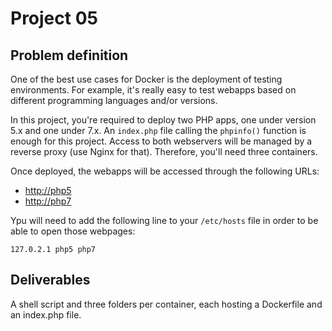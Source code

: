 # Project 05

## Problem definition

One of the best use cases for Docker is the deployment of testing environments. For example, it's really easy to test webapps based on different programming languages and/or versions.

In this project, you're required to deploy two PHP apps, one under version 5.x and one under 7.x. An `index.php` file calling the `phpinfo()` function is enough for this project.  Access to both webservers will be managed by a reverse proxy (use Nginx for that). Therefore, you'll need three containers.

Once deployed, the webapps will be accessed through the following URLs:

- <http://php5>
- <http://php7>

Ypu will need to add the following line to your `/etc/hosts` file in order to be able to open those webpages:

`127.0.2.1 php5 php7`

## Deliverables

A shell script and three folders per container, each  hosting a Dockerfile and an index.php file.
